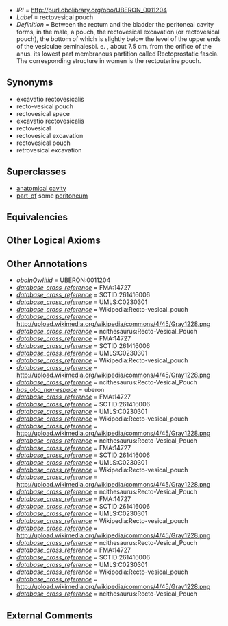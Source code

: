  * *IRI* = http://purl.obolibrary.org/obo/UBERON_0011204
 * *Label* = rectovesical pouch
 * *Definition* = Between the rectum and the bladder the peritoneal cavity forms, in the male, a pouch, the rectovesical excavation (or rectovesical pouch), the bottom of which is slightly below the level of the upper ends of the vesiculae seminalesbi. e. , about 7.5 cm. from the orifice of the anus. its lowest part membranous partition called Rectoprostatic fascia. The corresponding structure in women is the rectouterine pouch.

## Synonyms

 * excavatio rectovesicalis
 * recto-vesical pouch
 * rectovesical space
 * excavatio rectovesicalis
 * rectovesical
 * rectovesical excavation
 * rectovesical pouch
 * retrovesical excavation

## Superclasses

 * [anatomical cavity](../../UBERON/53/UBERON_0002553.md)
 * [part_of](../../BFO/50/BFO_0000050.md) some [peritoneum](../../UBERON/58/UBERON_0002358.md)

## Equivalencies


## Other Logical Axioms


## Other Annotations

 * *[oboInOwl#id](../../id/oboInOwl#id.md)* = UBERON:0011204
 * *[database_cross_reference](../../ef/oboInOwl#hasDbXref.md)* = FMA:14727
 * *[database_cross_reference](../../ef/oboInOwl#hasDbXref.md)* = SCTID:261416006
 * *[database_cross_reference](../../ef/oboInOwl#hasDbXref.md)* = UMLS:C0230301
 * *[database_cross_reference](../../ef/oboInOwl#hasDbXref.md)* = Wikipedia:Recto-vesical_pouch
 * *[database_cross_reference](../../ef/oboInOwl#hasDbXref.md)* = http://upload.wikimedia.org/wikipedia/commons/4/45/Gray1228.png
 * *[database_cross_reference](../../ef/oboInOwl#hasDbXref.md)* = ncithesaurus:Recto-Vesical_Pouch
 * *[database_cross_reference](../../ef/oboInOwl#hasDbXref.md)* = FMA:14727
 * *[database_cross_reference](../../ef/oboInOwl#hasDbXref.md)* = SCTID:261416006
 * *[database_cross_reference](../../ef/oboInOwl#hasDbXref.md)* = UMLS:C0230301
 * *[database_cross_reference](../../ef/oboInOwl#hasDbXref.md)* = Wikipedia:Recto-vesical_pouch
 * *[database_cross_reference](../../ef/oboInOwl#hasDbXref.md)* = http://upload.wikimedia.org/wikipedia/commons/4/45/Gray1228.png
 * *[database_cross_reference](../../ef/oboInOwl#hasDbXref.md)* = ncithesaurus:Recto-Vesical_Pouch
 * *[has_obo_namespace](../../ce/oboInOwl#hasOBONamespace.md)* = uberon
 * *[database_cross_reference](../../ef/oboInOwl#hasDbXref.md)* = FMA:14727
 * *[database_cross_reference](../../ef/oboInOwl#hasDbXref.md)* = SCTID:261416006
 * *[database_cross_reference](../../ef/oboInOwl#hasDbXref.md)* = UMLS:C0230301
 * *[database_cross_reference](../../ef/oboInOwl#hasDbXref.md)* = Wikipedia:Recto-vesical_pouch
 * *[database_cross_reference](../../ef/oboInOwl#hasDbXref.md)* = http://upload.wikimedia.org/wikipedia/commons/4/45/Gray1228.png
 * *[database_cross_reference](../../ef/oboInOwl#hasDbXref.md)* = ncithesaurus:Recto-Vesical_Pouch
 * *[database_cross_reference](../../ef/oboInOwl#hasDbXref.md)* = FMA:14727
 * *[database_cross_reference](../../ef/oboInOwl#hasDbXref.md)* = SCTID:261416006
 * *[database_cross_reference](../../ef/oboInOwl#hasDbXref.md)* = UMLS:C0230301
 * *[database_cross_reference](../../ef/oboInOwl#hasDbXref.md)* = Wikipedia:Recto-vesical_pouch
 * *[database_cross_reference](../../ef/oboInOwl#hasDbXref.md)* = http://upload.wikimedia.org/wikipedia/commons/4/45/Gray1228.png
 * *[database_cross_reference](../../ef/oboInOwl#hasDbXref.md)* = ncithesaurus:Recto-Vesical_Pouch
 * *[database_cross_reference](../../ef/oboInOwl#hasDbXref.md)* = FMA:14727
 * *[database_cross_reference](../../ef/oboInOwl#hasDbXref.md)* = SCTID:261416006
 * *[database_cross_reference](../../ef/oboInOwl#hasDbXref.md)* = UMLS:C0230301
 * *[database_cross_reference](../../ef/oboInOwl#hasDbXref.md)* = Wikipedia:Recto-vesical_pouch
 * *[database_cross_reference](../../ef/oboInOwl#hasDbXref.md)* = http://upload.wikimedia.org/wikipedia/commons/4/45/Gray1228.png
 * *[database_cross_reference](../../ef/oboInOwl#hasDbXref.md)* = ncithesaurus:Recto-Vesical_Pouch
 * *[database_cross_reference](../../ef/oboInOwl#hasDbXref.md)* = FMA:14727
 * *[database_cross_reference](../../ef/oboInOwl#hasDbXref.md)* = SCTID:261416006
 * *[database_cross_reference](../../ef/oboInOwl#hasDbXref.md)* = UMLS:C0230301
 * *[database_cross_reference](../../ef/oboInOwl#hasDbXref.md)* = Wikipedia:Recto-vesical_pouch
 * *[database_cross_reference](../../ef/oboInOwl#hasDbXref.md)* = http://upload.wikimedia.org/wikipedia/commons/4/45/Gray1228.png
 * *[database_cross_reference](../../ef/oboInOwl#hasDbXref.md)* = ncithesaurus:Recto-Vesical_Pouch

## External Comments

